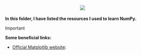 <h1 align="center">
    <img src="https://matplotlib.org/stable/_static/logo_dark.svg" />
</h1>

**In this folder, I have listed the resources I used to learn NumPy.**

>[!IMPORTANT]
>**Some beneficial links:**

- [Official Matplotlib website](https://matplotlib.org/stable/):